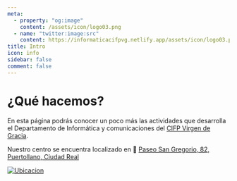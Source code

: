 ```yaml
---
meta: 
  - property: "og:image"
    content: /assets/icon/logo03.png
  - name: "twitter:image:src"
    content: https://informaticacifpvg.netlify.app/assets/icon/logo03.png
title: Intro
icon: info
sidebar: false
comment: false
---
```


# ¿Qué hacemos?

En esta página podrás conocer un poco más las actividades que desarrolla el Departamento de Informática y comunicaciones del [CIFP Virgen de Gracia](https://cifpvirgendegracia.com/).

<!-- more -->

Nuestro centro se encuentra localizado en :school: [Paseo San Gregorio, 82, Puertollano, Ciudad Real](https://www.google.es/maps/place/C.I.+Formaci%C3%B3n+Profesional+Virgen+de+Gracia/@38.6930042,-4.1107133,17z/data=!4m5!3m4!1s0xd6b8cf7cb6ab315:0x169f4088f058d797!8m2!3d38.6930042!4d-4.1085246)

[![Ubicacion](/assets/img/ubicacion.jpg)](https://www.google.es/maps/place/C.I.+Formaci%C3%B3n+Profesional+Virgen+de+Gracia/@38.6930042,-4.1107133,17z/data=!4m5!3m4!1s0xd6b8cf7cb6ab315:0x169f4088f058d797!8m2!3d38.6930042!4d-4.1085246)

